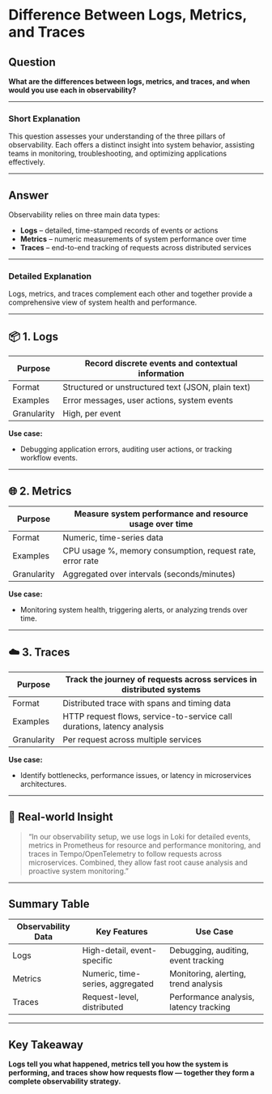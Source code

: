 # Difference Between Logs, Metrics, and Traces

## Question

**What are the differences between logs, metrics, and traces, and when would you use each in observability?**

---

### Short Explanation

This question assesses your understanding of the three pillars of observability. Each offers a distinct insight into system behavior, assisting teams in monitoring, troubleshooting, and optimizing applications effectively.

---

## Answer

Observability relies on three main data types:
- **Logs** – detailed, time-stamped records of events or actions
- **Metrics** – numeric measurements of system performance over time
- **Traces** – end-to-end tracking of requests across distributed services

---

### Detailed Explanation

Logs, metrics, and traces complement each other and together provide a comprehensive view of system health and performance.

---

## 📦 1. Logs

| Purpose      | Record discrete events and contextual information            |
|--------------|---------------------------------------------------------------|
| Format       | Structured or unstructured text (JSON, plain text)            |
| Examples     | Error messages, user actions, system events                   |
| Granularity  | High, per event                                               |

**Use case:**  
- Debugging application errors, auditing user actions, or tracking workflow events.

---

## 🌐 2. Metrics

| Purpose      | Measure system performance and resource usage over time       |
|--------------|---------------------------------------------------------------|
| Format       | Numeric, time-series data                                     |
| Examples     | CPU usage %, memory consumption, request rate, error rate     |
| Granularity  | Aggregated over intervals (seconds/minutes)                   |

**Use case:**  
- Monitoring system health, triggering alerts, or analyzing trends over time.

---

## ☁️ 3. Traces

| Purpose      | Track the journey of requests across services in distributed systems |
|--------------|---------------------------------------------------------------------|
| Format       | Distributed trace with spans and timing data                        |
| Examples     | HTTP request flows, service-to-service call durations, latency analysis |
| Granularity  | Per request across multiple services                                |

**Use case:**  
- Identify bottlenecks, performance issues, or latency in microservices architectures.

---

## 🧠 Real-world Insight

> “In our observability setup, we use logs in Loki for detailed events, metrics in Prometheus for resource and performance monitoring, and traces in Tempo/OpenTelemetry to follow requests across microservices. Combined, they allow fast root cause analysis and proactive system monitoring.”

---

## Summary Table

| Observability Data | Key Features                | Use Case                            |
|--------------------|-----------------------------|-----------------------------------|
| Logs               | High-detail, event-specific | Debugging, auditing, event tracking |
| Metrics            | Numeric, time-series, aggregated | Monitoring, alerting, trend analysis |
| Traces             | Request-level, distributed  | Performance analysis, latency tracking |

---

## Key Takeaway

**Logs tell you what happened, metrics tell you how the system is performing, and traces show how requests flow — together they form a complete observability strategy.**
